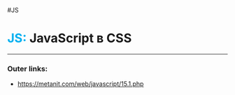 #JS
# <font color="#00b0f0">JS:</font> JavaScript в CSS
---
### Outer links:
- https://metanit.com/web/javascript/15.1.php